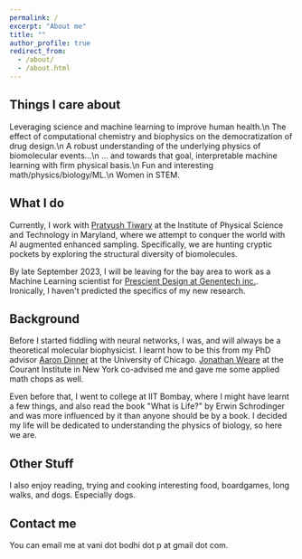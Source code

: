 ```yaml
---
permalink: /
excerpt: "About me"
title: ""
author_profile: true
redirect_from: 
  - /about/
  - /about.html
---
```


Things I care about
----
Leveraging science and machine learning to improve human health.\n
The effect of computational chemistry and biophysics on the democratization of drug design.\n
A robust understanding of the underlying physics of biomolecular events...\n
... and towards that goal, interpretable machine learning with firm physical basis.\n
Fun and interesting math/physics/biology/ML.\n
Women in STEM.

What I do
----
Currently, I work with [Pratyush Tiwary](https://sites.google.com/site/pratyushtiwary/) at the Institute of Physical Science and Technology in Maryland, where we attempt to conquer the world with AI augmented enhanced sampling. Specifically, we are hunting cryptic pockets by exploring the structural diversity of biomolecules.

By late September 2023, I will be leaving for the bay area to work as a Machine Learning scientist for [Prescient Design at Genentech inc.](https://www.gene.com/scientists/our-scientists/prescient-design). Ironically, I haven't predicted the specifics of my new research.

Background
-----

Before I started fiddling with neural networks, I was, and will always be a theoretical molecular biophysicist. I learnt how to be this from my PhD advisor [Aaron Dinner](https://dinner-group.uchicago.edu/) at the University of Chicago. [Jonathan Weare](https://cims.nyu.edu/~weare/) at the Courant Institute in New York co-advised me and gave me some applied math chops as well.

Even before that, I went to college at IIT Bombay, where I might have learnt a few things, and also read the book "What is Life?" by Erwin Schrodinger and was more influenced by it than anyone should be by a book. I decided my life will be dedicated to understanding the physics of biology, so here we are.

Other Stuff
------
I also enjoy reading, trying and cooking interesting food, boardgames, long walks, and dogs. Especially dogs.


Contact me
-------
You can email me at vani dot bodhi dot p at gmail dot com.